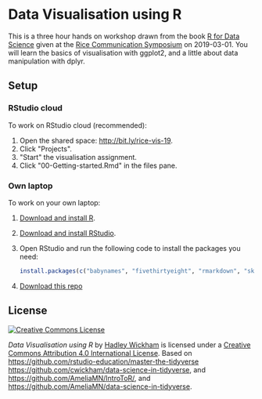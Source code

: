 # Data Visualisation using R

This is a three hour hands on workshop drawn from the book [R for Data Science](http://r4ds.had.co.nz/) given at the [Rice Communication Symposium](https://vcs.rice.edu) on 2019-03-01. You will learn the basics of visualisation with ggplot2, and a little about data manipulation with dplyr.

## Setup

### RStudio cloud

To work on RStudio cloud (recommended):

1. Open the shared space: <http://bit.ly/rice-vis-19>.
1. Click "Projects".
1. "Start" the visualisation assignment.
1. Click "00-Getting-started.Rmd" in the files pane.

### Own laptop

To work on your own laptop:

1. [Download and install R](https://cloud.r-project.org).

1. [Download and install RStudio](https://www.rstudio.com/products/rstudio/download/#download).

1. Open RStudio and run the following code to install the packages you need:

    ```R
    install.packages(c("babynames", "fivethirtyeight", "rmarkdown", "skimr", "tidyverse")) 
    ```
    
1. [Download this repo](https://github.com/hadley/rice-vcs-2019/archive/master.zip)

## License

<a rel="license" href="http://creativecommons.org/licenses/by/4.0/"><img alt="Creative Commons License" style="border-width:0" src="https://i.creativecommons.org/l/by/4.0/88x31.png" /></a>

<span xmlns:dct="http://purl.org/dc/terms/" property="dct:title">*Data Visualisation using R*</span> by <a xmlns:cc="http://creativecommons.org/ns#" href="https://github.com/hadley/" property="cc:attributionName" rel="cc:attributionURL">Hadley Wickham</a> is licensed under a <a rel="license" href="http://creativecommons.org/licenses/by/4.0/">Creative Commons Attribution 4.0 International License</a>. Based on <https://github.com/rstudio-education/master-the-tidyverse> <https://github.com/cwickham/data-science-in-tidyverse>, and <https://github.com/AmeliaMN/IntroToR/>, and <https://github.com/AmeliaMN/data-science-in-tidyverse>.
